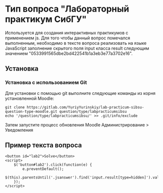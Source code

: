 # Тип вопроса "Лабораторный практикум СибГУ"

Используется для создания интерактивных практикумов с применением js.
Для того чтобы данный вопрос помечался выполненным, необходимо в тексте вопроса 
реализовать на языке JavaScript заполнение скрытого поля input класса result 
следующим значением "0533991565dbe2bd422541b1a3eb3e77a3702e16".

## Установка

### Установка с использованием Git 

Для установки с помощью git выполните следующие команды из корня установленной Moodle:

    git clone https://gitlab.com/YuriyYurinskiy/lab-practicum-sibsu-question-type-moodle.git question/type/labpracticumsibsu
    echo '/question/type/labpracticumsibsu/' >> .git/info/exclude

Затем запустите процесс обновления Moodle
Администрирование > Уведомления

## Пример текста вопроса

    <button id="lab2">Solve</button>
    <script>
        $('button#lab2').click(function(e) {
            e.preventDefault();
            $(this).parentsUntil('.jsanswer').find('input.result[type=hidden]').val('0533991565dbe2bd422541b1a3eb3e77a3702e16');
        });
    </script>
